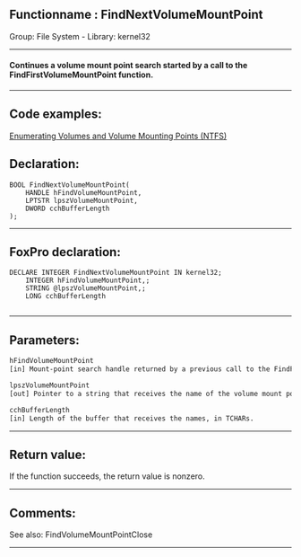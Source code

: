 <link rel="stylesheet" type="text/css" href="../../css/win32api.css">  
<link rel="stylesheet" href="https://cdnjs.cloudflare.com/ajax/libs/font-awesome/4.7.0/css/font-awesome.min.css">

## Functionname : FindNextVolumeMountPoint
Group: File System - Library: kernel32    
***  


#### Continues a volume mount point search started by a call to the FindFirstVolumeMountPoint function. 
***  


## Code examples:
[Enumerating Volumes and Volume Mounting Points (NTFS)](../../samples/sample_087.md)  

## Declaration:
```foxpro  
BOOL FindNextVolumeMountPoint(
	HANDLE hFindVolumeMountPoint,
	LPTSTR lpszVolumeMountPoint,
	DWORD cchBufferLength
);  
```  
***  


## FoxPro declaration:
```foxpro  
DECLARE INTEGER FindNextVolumeMountPoint IN kernel32;
	INTEGER hFindVolumeMountPoint,;
	STRING @lpszVolumeMountPoint,;
	LONG cchBufferLength
  
```  
***  


## Parameters:
```txt  
hFindVolumeMountPoint
[in] Mount-point search handle returned by a previous call to the FindFirstVolumeMountPoint function.

lpszVolumeMountPoint
[out] Pointer to a string that receives the name of the volume mount point found.

cchBufferLength
[in] Length of the buffer that receives the names, in TCHARs.  
```  
***  


## Return value:
If the function succeeds, the return value is nonzero.  
***  


## Comments:
See also: FindVolumeMountPointClose   
  
***  

